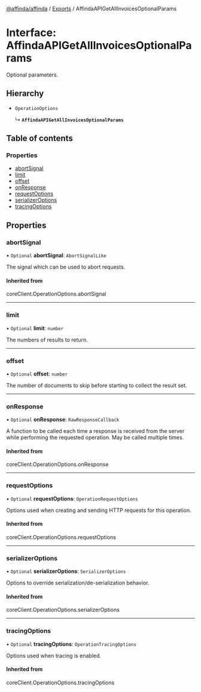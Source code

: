 [@affinda/affinda](../README.md) / [Exports](../modules.md) / AffindaAPIGetAllInvoicesOptionalParams

# Interface: AffindaAPIGetAllInvoicesOptionalParams

Optional parameters.

## Hierarchy

- `OperationOptions`

  ↳ **`AffindaAPIGetAllInvoicesOptionalParams`**

## Table of contents

### Properties

- [abortSignal](AffindaAPIGetAllInvoicesOptionalParams.md#abortsignal)
- [limit](AffindaAPIGetAllInvoicesOptionalParams.md#limit)
- [offset](AffindaAPIGetAllInvoicesOptionalParams.md#offset)
- [onResponse](AffindaAPIGetAllInvoicesOptionalParams.md#onresponse)
- [requestOptions](AffindaAPIGetAllInvoicesOptionalParams.md#requestoptions)
- [serializerOptions](AffindaAPIGetAllInvoicesOptionalParams.md#serializeroptions)
- [tracingOptions](AffindaAPIGetAllInvoicesOptionalParams.md#tracingoptions)

## Properties

### abortSignal

• `Optional` **abortSignal**: `AbortSignalLike`

The signal which can be used to abort requests.

#### Inherited from

coreClient.OperationOptions.abortSignal

___

### limit

• `Optional` **limit**: `number`

The numbers of results to return.

___

### offset

• `Optional` **offset**: `number`

The number of documents to skip before starting to collect the result set.

___

### onResponse

• `Optional` **onResponse**: `RawResponseCallback`

A function to be called each time a response is received from the server
while performing the requested operation.
May be called multiple times.

#### Inherited from

coreClient.OperationOptions.onResponse

___

### requestOptions

• `Optional` **requestOptions**: `OperationRequestOptions`

Options used when creating and sending HTTP requests for this operation.

#### Inherited from

coreClient.OperationOptions.requestOptions

___

### serializerOptions

• `Optional` **serializerOptions**: `SerializerOptions`

Options to override serialization/de-serialization behavior.

#### Inherited from

coreClient.OperationOptions.serializerOptions

___

### tracingOptions

• `Optional` **tracingOptions**: `OperationTracingOptions`

Options used when tracing is enabled.

#### Inherited from

coreClient.OperationOptions.tracingOptions
